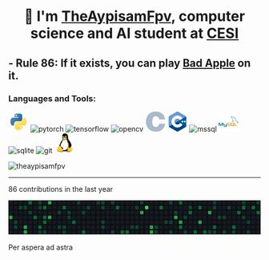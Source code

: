 
<h1 align="center">🍎 I'm <a href="https://theaypisamfpv.github.io/About/about" target="_blank">TheAypisamFpv</a>, computer science and AI student at <a href="https://www.cesi.fr/" target="_blank">CESI</a></h1>

<h2 align="left">
<!--   <p>- 🔭 I’m currently working on an AI like <a href="https://en.wikipedia.org/wiki/Neuro-sama" target="_blank">Neuro-sama</a> and researching the feasibility of voice recognition using <a href="https://en.wikipedia.org/wiki/Spiking_neural_network" target="_blank">SNN</a>'s.</p> -->
  <p>- Rule 86: If it exists, you can play <a href="https://www.urbandictionary.com/define.php?term=Bad%20Apple%21%21" target="_blank">Bad Apple</a> on it.</p>
</h2>



<h3 align="left">Languages and Tools:</h3>
<p align="left"> 
  
  <a>
    <img src="https://raw.githubusercontent.com/devicons/devicon/master/icons/python/python-original.svg" alt="python" width="40" height="40"/>
  </a> 
  
  <a>
    <img src="https://www.vectorlogo.zone/logos/pytorch/pytorch-icon.svg" alt="pytorch" width="40" height="40"/>
  </a>
  
  <a>
    <img src="https://www.vectorlogo.zone/logos/tensorflow/tensorflow-icon.svg" alt="tensorflow" width="40" height="40"/>
  </a>
  
  <a>
    <img src="https://www.vectorlogo.zone/logos/opencv/opencv-icon.svg" alt="opencv" width="40" height="40"/> 
  </a> 
  
  <a>
    <img src="https://raw.githubusercontent.com/devicons/devicon/master/icons/c/c-original.svg" alt="c" width="40" height="40"/> 
  </a> 
  
  <a>
    <img src="https://raw.githubusercontent.com/devicons/devicon/master/icons/cplusplus/cplusplus-original.svg" alt="cplusplus" width="40" height="40"/> 
  </a> 
  
  <a>
    <img src="https://www.svgrepo.com/show/303229/microsoft-sql-server-logo.svg" alt="mssql" width="40" height="40"/> 
  </a> 
  
  <a>
    <img src="https://raw.githubusercontent.com/devicons/devicon/master/icons/mysql/mysql-original-wordmark.svg" alt="mysql" width="40" height="40"/> 
  </a> 
  
  <a>
    <img src="https://www.vectorlogo.zone/logos/sqlite/sqlite-icon.svg" alt="sqlite" width="40" height="40"/> 
  </a> 

  <a>
    <img src="https://www.vectorlogo.zone/logos/git-scm/git-scm-icon.svg" alt="git" width="40" height="40"/>
  </a>
  
  <a>
    <img src="https://raw.githubusercontent.com/devicons/devicon/master/icons/linux/linux-original.svg" alt="linux" width="40" height="40"/> 
  </a>
</p>



<p align="left"> <img src="https://komarev.com/ghpvc/?username=theaypisamfpv&label=Profile%20views&color=0e75b6&style=flat" alt="theaypisamfpv" /> </p>

---

86 contributions in the last year

![Bad Apple](https://github.com/TheAypisamFpv/TheAypisamFpv/blob/main/Bad%20Apple.gif)
<p>Per aspera ad astra</p>
